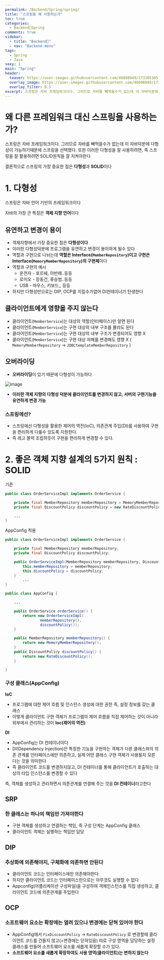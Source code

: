 ```yaml
---
permalink: /Backend/Spring/spring/
title: "스프링을 왜 사용하는가"
toc: true
categories:
  - Backend🐛Spring
comments: true
sidebar:
  - title: "Backend🐛"
  - nav: "Backend-menu"
tags:
  - Spring
  - Java
sexy: 1
main: "Spring"
header:
  teaser: https://user-images.githubusercontent.com/46098949/173105305-fd5d89b7-12b9-462f-9edf-1d6d0f959511.png
  overlay_image: https://user-images.githubusercontent.com/46098949/173105305-fd5d89b7-12b9-462f-9edf-1d6d0f959511.png
  overlay_filter: 0.5
excerpt: 스프링은 자바 프레임워크이다. 그러므로 자바를 빼먹을수가 없는데 이 자바덕분에 다형성이 가능하기때문에 스프링을 선택했다. 또한 이러한 다형성을 잘 사용하려면, 즉 스프링을 잘 활용하려면 SOLID원칙을 잘 지켜야한다
---
```



# 왜 다른 프레임워크 대신 스프링을 사용하는가?

스프링은 자바 프레임워크이다. 그러므로 자바를 빼먹을수가 없는데 이 자바덕분에 다형성이 가능하기때문에 스프링을 선택했다. 또한 이러한 다형성을 잘 사용하려면, 즉 스프링을 잘 활용하려면 SOLID원칙을 잘 지켜야한다

결론적으로 스프링의 가장 중요한 점은 **다형성**과 **SOLID**이다

# 1. 다형성

스프링은 자바 언어 기반의 프레임워크이다

자바의 가장 큰 특징은 **객체 지향 언어**이다

## 유연하고 변경이 용이

- 객체지향에서 가장 중요한 점은 **다형성이다**
- 이러한 다형성덕분에 프로그램을 유연하고 변경이 용이하게 될수 있다
- 역할과 구현으로 나뉘는데 **역할은 Interface(`MemberRepository`)이고 구현은 Interface(`MemoryMemberRepository`)의 구현체**이다
- 역할과 구현의 예시
    - 운전자 - 포르쉐, 아반떼..등등
    - 로미오 - 장동건, 류승범..등등
    - USB - 마우스, 키보드,, 등등
- 하지만 다형성만으로는 DIP, OCP를 지킬수가없어 DI컨테이너가 탄생한다

## 클라이언트에게 영향을 주지 않는다

- 클라이언트(`MemberService`)는 대상의 역할(인터페이스)만 알면 된다
- 클라이언트(`MemberService`)는 구현 대상의 내부 구조를 몰라도 된다
- 클라어인트(`MemberService`)는 구현 대상의 내부 구조가 변경되어도 영향 X
- 클라이언트(`MemberService`)는 구현 대상 자체를 변경해도 영향 X ( `MemoryMemberRepository` → `JDBCtemplateMemberRepository` )

## 오버라이딩

- **오버라이딩**이 있기 때문에 다형성이 가능하다

![image](https://user-images.githubusercontent.com/46098949/173105305-fd5d89b7-12b9-462f-9edf-1d6d0f959511.png)

- **이러한 객체 지향의 다형성 덕분에 클라이언트를 변경하지 않고, 서버의 구현기능을 유연하게 변경 가능**

### 스프링에선?

- 스프링에선 다형성을 활용한 제어의 역전(IoC), 의존관계 주입(DI)를 사용하여 구현을 편리하게 다룰수 있도록 지원한다.
- 즉 레고 블럭 조립하듯이 구현을 편리하게 변경할 수 있다.

# 2. 좋은 객체 지향 설계의 5가지 원칙 : SOLID

기존

```java
public class OrderServiceImpl implements OrderService {

    private final MemberRepository memberRepository = MemoryMemberRepository;
    private final DiscountPolicy discountPolicy = new RateDiscountPolicy;

    ...
}
```

AppConfig 적용

```java
public class OrderServiceImpl implements OrderService {

    private final MemberRepository memberRepository;
    private final DiscountPolicy discountPolicy;

    public OrderServiceImpl(MemberRepository memberRepository, DiscountPolicy discountPolicy) {
        this.memberRepository = memberRepository;
        this.discountPolicy = discountPolicy;
    }
		...
}
```

```java
public class AppConfig {

    ...

    public OrderService orderService() {
        return new OrderServiceImpl(
                memberRepository(),
                discountPolicy());
    }

    public MemberRepository memberRepository() {
        return new MemoryMemberRepository();
    }
    public DiscountPolicy discountPolicy() {
        return new RateDiscountPolicy();
    }

}
```

### 구성 클래스(AppConfig)

**IoC**

- 프로그램에 대한 제어 흐름 및 인스턴스 생성에 대한 권한 즉, 설정 정보를 갖는 클래스
- 이렇게 클라이언트 구현 객체가 프로그램의 제어 흐름을 직접 제어하는 것이 아니라 외부에서 관리하는 것이 **Ioc(제어의 역전)**

**DI**

- AppConfig는 DI 컨테이너이다
- DI(Dependency Injection)은 특정한 기능을 구현하는 객체가 다른 클래스와의 의존 관계를 인터페이스에만 의존하고, 실제 어떤 클래스 구현 객체가 사용될지 모른다는 것을 의미한다
- 즉 클라이언트 코드를 변경하지않고, DI 컨테이너를 통해 클라이언트가 호출하는 대상의 타입 인스턴스를 변경할 수 있다

즉, 객체를 생성하고 관리하면서 의존관계를 연결해 주는 것을 **DI 컨테이너**라고한다

## SRP

### 한 클래스는 하나의 책임만 가져야한다

- 구현 객체를 생성하고 연결하는 책임, 즉 구성 단계는 AppConfig 클래스
- 클라이언트 객체는 실행하는 책임만 담당

## DIP

### **추상화에 의존해야지, 구체화에 의존하면 안된다**

- 클라이언트 코드는 인터페이스에만 의존해야한다
- 하지만 클라이언트 코드는 인터페이스만으로는 아무것도 실행할 수 없다
- Appconfig(어플리케이션 구성파일)을  구성하여 객체인스턴스를 직접 생성하고, 클라이언트 코드에 의존관계를 주입한다

## OCP

### 소프트웨어 요소는 확장에는 열려 있으나 변경에는 닫혀 있어야 한다

- AppConfig에서 `FixDiscountPolicy` → `RateDiscountPolicy` 로 변경할때 클라이언트 코드를 건들지 않고(=변경에는 닫혀있음) 따로 구성 영역을 담당하는 설정 클래스를 만들어 소프트웨어 요소를 새롭게 확장할 수가 있다.
- **소프트웨어 요소를 새롭게 확장하여도 사용 영역(클라이언트)는 변하지 않는다**